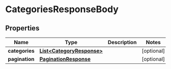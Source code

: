 

# CategoriesResponseBody


## Properties

| Name | Type | Description | Notes |
|------------ | ------------- | ------------- | -------------|
|**categories** | [**List&lt;CategoryResponse&gt;**](CategoryResponse.md) |  |  [optional] |
|**pagination** | [**PaginationResponse**](PaginationResponse.md) |  |  [optional] |



